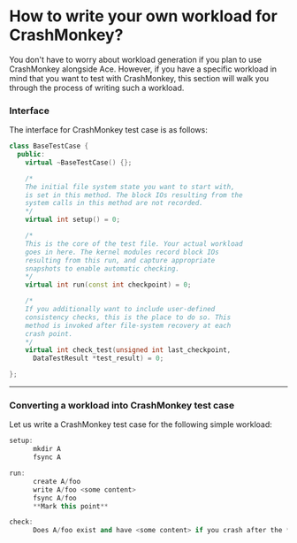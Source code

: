 # How to write your own workload for CrashMonkey? #

You don't have to worry about workload generation if you plan to use CrashMonkey alongside Ace. However, if you have a specific workload in mind that you want to test with CrashMonkey, this section will walk you through the process of writing such a workload.

### Interface ###
The interface for CrashMonkey test case is as follows:

```c++
class BaseTestCase {
  public:
    virtual ~BaseTestCase() {};

    /*
    The initial file system state you want to start with,
    is set in this method. The block IOs resulting from the
    system calls in this method are not recorded.
    */
    virtual int setup() = 0;

    /*
    This is the core of the test file. Your actual workload
    goes in here. The kernel modules record block IOs
    resulting from this run, and capture appropriate
    snapshots to enable automatic checking.
    */
    virtual int run(const int checkpoint) = 0;

    /*
    If you additionally want to include user-defined
    consistency checks, this is the place to do so. This
    method is invoked after file-system recovery at each
    crash point.
    */
    virtual int check_test(unsigned int last_checkpoint,
      DataTestResult *test_result) = 0;

};
```

___
### Converting a workload into CrashMonkey test case ###
Let us write a CrashMonkey test case for the following simple workload:

```c++
setup:
      mkdir A
      fsync A

run:
      create A/foo
      write A/foo <some content>
      fsync A/foo
      **Mark this point**

check:
      Does A/foo exist and have <some content> if you crash after the **Mark**?
```
